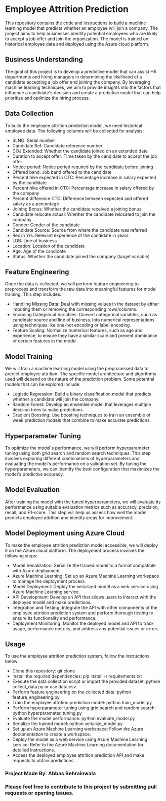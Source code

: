 # Employee Attrition Prediction
This repository contains the code and instructions to build a machine learning model that predicts whether an employee will join a company. The project aims to help businesses identify potential employees who are likely to accept a job offer and join the organization. The model is trained on historical employee data and deployed using the Azure cloud platform.

## Business Understanding
The goal of this project is to develop a predictive model that can assist HR departments and hiring managers in determining the likelihood of a candidate accepting a job offer and joining the company. By leveraging machine learning techniques, we aim to provide insights into the factors that influence a candidate's decision and create a predictive model that can help prioritize and optimize the hiring process.

## Data Collection
To build the employee attrition prediction model, we need historical employee data. The following columns will be collected for analysis:

* SLNO: Serial number
* Candidate Ref: Candidate reference number
* DOJ Extended: Whether the candidate joined on an extended date
* Duration to accept offer: Time taken by the candidate to accept the job offer
* Notice period: Notice period required by the candidate before joining
* Offered band: Job band offered to the candidate
* Percent hike expected in CTC: Percentage increase in salary expected by the candidate
* Percent hike offered in CTC: Percentage increase in salary offered by the company
* Percent difference CTC: Difference between expected and offered salary as a percentage
* Joining Bonus: Whether the candidate received a joining bonus
* Candidate relocate actual: Whether the candidate relocated to join the company
* Gender: Gender of the candidate
* Candidate Source: Source from where the candidate was referred
* Rex in Yrs: Relevant experience of the candidate in years
* LOB: Line of business
* Location: Location of the candidate
* Age: Age of the candidate
* Status: Whether the candidate joined the company (target variable)

## Feature Engineering
Once the data is collected, we will perform feature engineering to preprocess and transform the raw data into meaningful features for model training. This step includes:

* Handling Missing Data: Deal with missing values in the dataset by either imputing them or removing the corresponding rows/columns.
* Encoding Categorical Variables: Convert categorical variables, such as candidate source and line of business, into numerical representations using techniques like one-hot encoding or label encoding.
* Feature Scaling: Normalize numerical features, such as age and experience, to ensure they have a similar scale and prevent dominance of certain features in the model.

## Model Training
We will train a machine learning model using the preprocessed data to predict employee attrition. The specific model architecture and algorithms used will depend on the nature of the prediction problem. Some potential models that can be explored include:

* Logistic Regression: Build a binary classification model that predicts whether a candidate will join the company.
* Random Forest: Develop an ensemble model that leverages multiple decision trees to make predictions.
* Gradient Boosting: Use boosting techniques to train an ensemble of weak prediction models that combine to make accurate predictions.

## Hyperparameter Tuning
To optimize the model's performance, we will perform hyperparameter tuning using both grid search and random search techniques. This step involves exploring different combinations of hyperparameters and evaluating the model's performance on a validation set. By tuning the hyperparameters, we can identify the best configuration that maximizes the model's predictive accuracy.

## Model Evaluation
After training the model with the tuned hyperparameters, we will evaluate its performance using suitable evaluation metrics such as accuracy, precision, recall, and F1-score. This step will help us assess how well the model predicts employee attrition and identify areas for improvement.

## Model Deployment using Azure Cloud
To make the employee attrition prediction model accessible, we will deploy it on the Azure cloud platform. The deployment process involves the following steps:

* Model Serialization: Serialize the trained model to a format compatible with Azure deployment.
* Azure Machine Learning: Set up an Azure Machine Learning workspace to manage the deployment process.
* Model Deployment: Deploy the serialized model as a web service using Azure Machine Learning service.
* API Development: Develop an API that allows users to interact with the deployed model and make predictions.
* Integration and Testing: Integrate the API with other components of the employee attrition prediction system and perform thorough testing to ensure its functionality and performance.
* Deployment Monitoring: Monitor the deployed model and API to track usage, performance metrics, and address any potential issues or errors.

## Usage
To use the employee attrition prediction system, follow the instructions below:

* Clone this repository: git clone <repository-url>
* Install the required dependencies: pip install -r requirements.txt
* Execute the data collection script or import the provided dataset: python collect_data.py or use data.csv.
* Perform feature engineering on the collected data: python feature_engineering.py
* Train the employee attrition prediction model: python train_model.py
* Perform hyperparameter tuning using grid search and random search: python hyperparameter_tuning.py
* Evaluate the model performance: python evaluate_model.py
* Serialize the trained model: python serialize_model.py
* Set up an Azure Machine Learning workspace: Follow the Azure documentation to create a workspace.
* Deploy the model as a web service using Azure Machine Learning service: Refer to the Azure Machine Learning documentation for detailed instructions.
* Access the deployed employee attrition prediction API and make requests to obtain predictions.

### Project Made By: Abbas Behrainwala

### Please feel free to contribute to this project by submitting pull requests or opening issues.
